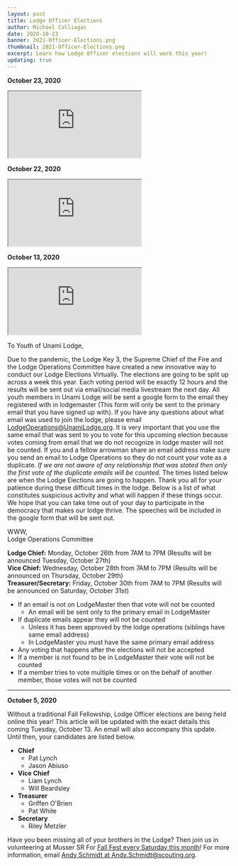 ```yaml
---
layout: post
title: Lodge Officer Elections
author: Michael Calliagas
date: 2020-10-23
banner: 2021-Officer-Elections.png
thumbnail: 2021-Officer-Elections.png
excerpt: Learn how Lodge Officer elections will work this year!
updating: true
---
```


**October 23, 2020**

<div class="row">
  <div class="col">
    <div class="embed-responsive embed-responsive-16by9 mb-3">
      <iframe class="embed-responsive-item" src="https://www.youtube.com/embed/IJYKAf6MN_M" allow="accelerometer; autoplay; encrypted-media; gyroscope; picture-in-picture" allowfullscreen></iframe>
    </div>
  </div>
</div>

**October 22, 2020**

<div class="row">
  <div class="col">
    <div class="embed-responsive embed-responsive-16by9 mb-3">
      <iframe class="embed-responsive-item" src="https://www.youtube.com/embed/tGvUBVWy1oM" allow="accelerometer; autoplay; encrypted-media; gyroscope; picture-in-picture" allowfullscreen></iframe>
    </div>
  </div>
</div>

**October 13, 2020**

<div class="row">
  <div class="col">
    <div class="embed-responsive embed-responsive-16by9 mb-3">
      <iframe class="embed-responsive-item" src="https://www.youtube.com/embed/72jLfXJsY5E" allow="accelerometer; autoplay; encrypted-media; gyroscope; picture-in-picture" allowfullscreen></iframe>
    </div>
  </div>
</div>

To Youth of Unami Lodge,

Due to the pandemic, the Lodge Key 3, the Supreme Chief of the Fire and the Lodge Operations Committee have created a new innovative way to conduct our Lodge Elections Virtually. The elections are going to be split up across a week this year. Each voting period will be exactly 12 hours and the results will be sent out via email/social media livestream the next day. All youth members in Unami Lodge will be sent a google form to the email they registered with in lodgemaster (This form will only be sent to the primary email that you have signed up with). If you have any questions about what email was used to join the lodge, please email [LodgeOperations@UnamiLodge.org](/contact?recipient=lodgeoperations). It is very important that you use the same email that was sent to you to vote for this upcoming election because votes coming from email that we do not recognize in lodge master will not be counted. If you and a fellow arrowman share an email address make sure you send an email to Lodge Operations so they do not count your vote as a duplicate. *If we are not aware of any relationship that was stated then only the first vote of the duplicate emails will be counted.* The times listed below  are when the Lodge Elections are going to happen. Thank you all for your patience during these difficult times in the lodge. Below is a list of what constitutes suspicious activity and what will happen if these things occur. We hope that you can take time out of your day to participate in the democracy that makes our lodge thrive. The speeches will be included in the google form that will be sent out. 

WWW,  
Lodge Operations Committee 

**Lodge Chief:** Monday, October 26th from 7AM to 7PM (Results will be announced Tuesday, October 27th)  
**Vice Chief:** Wednesday, October 28th from 7AM to 7PM (Results will be announced on Thursday, October 29th)  
**Treasurer/Secretary:** Friday, October 30th from 7AM to 7PM (Results will be announced on Saturday, October 31st)

- If an email is not on LodgeMaster then that vote will not be counted
  - An email will be sent only to the primary email in LodgeMaster
- If duplicate emails appear they will not be counted
  - Unless it has been approved by the lodge operations (siblings have same email address)
  - In LodgeMaster you must have the same primary email address
- Any voting that happens after the elections will not be accepted
- If a member is not found to be in LodgeMaster their vote will not be counted
- If a member tries to vote multiple times or on the behalf of another member, those votes will not be counted

<hr>

**October 5, 2020**

Without a traditional Fall Fellowship, Lodge Officer elections are being held online this year! This article will be updated with the exact details this coming Tuesday, October 13. An email will also accompany this update. Until then, your candidates are listed below. 

- **Chief**
  - Pat Lynch
  - Jason Abiuso
- **Vice Chief**
  - Liam Lynch
  - Will Beardsley
- **Treasurer**
  - Griffen O'Brien
  - Pat White
- **Secretary**
  - Riley Metzler

Have you been missing all of your brothers in the Lodge? Then join us in volunteering at Musser SR For [Fall Fest every Saturday this month](https://mussersr.org/news/2020-Fall-Fest)! For more information, email [Andy Schmidt at Andy.Schmidt@scouting.org](mailto:andy.schmidt@scouting.org).
